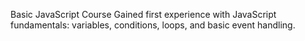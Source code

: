 Basic JavaScript Course
Gained first experience with JavaScript fundamentals: variables, conditions, loops, and basic event handling.
